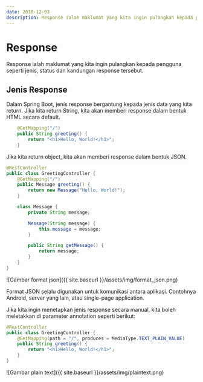 ```yaml
---
date: 2018-12-03
description: Response ialah maklumat yang kita ingin pulangkan kepada pengguna seperti jenis, status dan kandungan response tersebut.
---
```


# Response

Response ialah maklumat yang kita ingin pulangkan kepada pengguna seperti jenis,
status dan kandungan response tersebut.

## Jenis Response

Dalam Spring Boot, jenis response bergantung kepada jenis data yang kita return.
Jika kita return String, kita akan memberi response dalam bentuk HTML secara
default.

```java
    @GetMapping("/")
    public String greeting() {
        return "<h1>Hello, World!</h1>";
    }
```

Jika kita return object, kita akan memberi response dalam bentuk JSON.

```java
@RestController
public class GreetingController {
    @GetMapping("/")
    public Message greeting() {
        return new Message("Hello, World!");
    }

    class Message {
        private String message;

        Message(String message) {
            this.message = message;
        }

        public String getMessage() {
            return message;
        }
    }
}
```

![Gambar format json]({{ site.baseurl }}/assets/img/format_json.png)

Format JSON selalu digunakan untuk komunikasi antara aplikasi. Contohnya
Android, server yang lain, atau single-page application.

Jika kita ingin menetapkan jenis response secara manual, kita boleh meletakkan
di parameter annotation seperti berikut:

```java
@RestController
public class GreetingController {
    @GetMapping(path = "/", produces = MediaType.TEXT_PLAIN_VALUE)
    public String greeting() {
        return "<h1>Hello, World!</h1>";
    }
}
```

![Gambar plain text]({{ site.baseurl }}/assets/img/plaintext.png)
